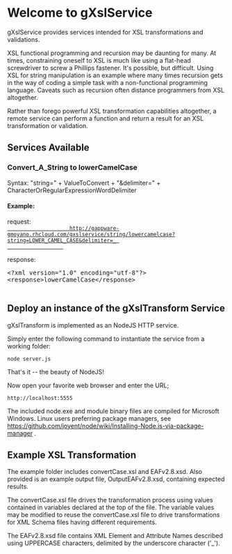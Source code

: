 <h1>Welcome to gXslService</h1>
<p>gXslService provides services intended for XSL transformations and validations.</p>
<p>  
XSL functional programming and recursion may be daunting for many.  At times, constraining oneself to XSL 
is much like using a flat-head screwdriver to screw a Phillips fastener.   It's possible, but difficult.  
Using XSL for string manipulation is an example where many times recursion gets in the way of coding 
a simple task with a non-functional programming language.  
Caveats such as recursion often distance programmers from XSL altogether.  
<p>Rather than forego powerful XSL transformation capabilities altogether, a remote service can perform
a function and return a result for an XSL transformation or validation.</p>
<h2>Services Available</h2>
  <h3 id="lowerCamelCase">Convert_A_String to lowerCamelCase</h3>
  <p>Syntax: "string=" + ValueToConvert + "&delimiter=" + CharacterOrRegularExpressionWordDelimiter</p>
              <h4>Example:</h4>
              <p>  request: 
                <a id='aLowerCamelCaseRequest' href="/gxslservice/string/lowercamelcase?string=LOWER_CAMEL_CASE&delimiter=_" target="_blank">
                  <code id='codeLowerCamelCaseRequest'>
                    http://gappware-gmoyano.rhcloud.com/gxslservice/string/lowercamelcase?string=LOWER_CAMEL_CASE&delimiter=_ 
                  </code>
                </a>
              </p>
              <p>  response: </p>
<pre>
&lt;?xml version="1.0" encoding="utf-8"?&gt;
&lt;response&gt;lowerCamelCase&lt;/response&gt;
  
</pre>

<h2>Deploy an instance of the gXslTransform Service</h2>

gXslTransform is implemented as an NodeJS HTTP service.  

Simply enter the following command to instantiate the service from a working folder:

	node server.js

That's it -- the beauty of NodeJS!

Now open your favorite web browser and enter the URL;

	http://localhost:5555
	
The included node.exe and module binary files are compiled for Microsoft Windows.  Linux users preferring package managers, see https://github.com/joyent/node/wiki/Installing-Node.js-via-package-manager .  

<h2>Example XSL Transformation</h2>

The example folder includes convertCase.xsl and EAFv2.8.xsd.  Also provided is an example output file, OutputEAFv2.8.xsd, containing expected results. 

The convertCase.xsl file drives the transformation process using values contained in variables declared at the top of the file.  The variable values may be modified to reuse the convertCase.xsl file to drive transformations for XML Schema files having different requirements.

The EAFv2.8.xsd file contains XML Element and Attribute Names described using UPPERCASE characters, delimited by the underscore character ('_').

